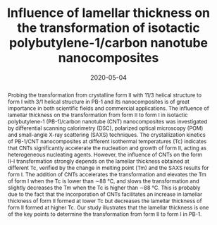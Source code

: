 ---
title: Influence of lamellar thickness on the transformation of isotactic polybutylene-1/carbon nanotube nanocomposites
authors:
- Yan-Kai Li
- Yu-Ge Wang
- Cui-Liu Fu
- You-Liang Zhu
- Zhan-Wei Li
- Zhao-Yan Sun
date: '2020-05-04'
doi: 10.1039/D0CE00112K
publish_types: 期刊文章
publication: CrystEngComm
publication_short: CrystEngComm
abstract: Probing the transformation from crystalline form II with 11/3  helical structure to form I with 3/1 helical structure in PB-1 and its  nanocomposites is of great importance in both scientific fields and  commercial applications. The influence of lamellar thickness on the  transformation from form II to form I in isotactic polybutylene-1  (PB-1)/carbon nanotube (CNT) nanocomposites was investigated by  differential scanning calorimetry (DSC), polarized optical microscopy  (POM) and small-angle X-ray scattering (SAXS) techniques. The  crystallization kinetics of PB-1/CNT nanocomposites at different  isothermal temperatures (Tc) indicates that CNTs significantly  accelerate the nucleation and growth of form II, acting as heterogeneous  nucleating agents. However, the influence of CNTs on the form II–I  transformation strongly depends on the lamellar thickness obtained at  different Tc, verified by the change in melting point (Tm) and the SAXS  results for form I. The addition of CNTs accelerates the transformation  and elevates the Tm of form I when the Tc is lower than ∼88 °C, and  slows the transformation and slightly decreases the Tm when the Tc is  higher than ∼88 °C. This is probably due to the fact that the  incorporation of CNTs facilitates an increase in lamellar thickness of  form II formed at lower Tc but decreases the lamellar thickness of form  II formed at higher Tc. Our study illustrates that the lamellar  thickness is one of the key points to determine the transformation from  form II to form I in PB-1.
url_pdf: https://pubs.rsc.org/en/content/articlelanding/2020/ce/d0ce00112k
---